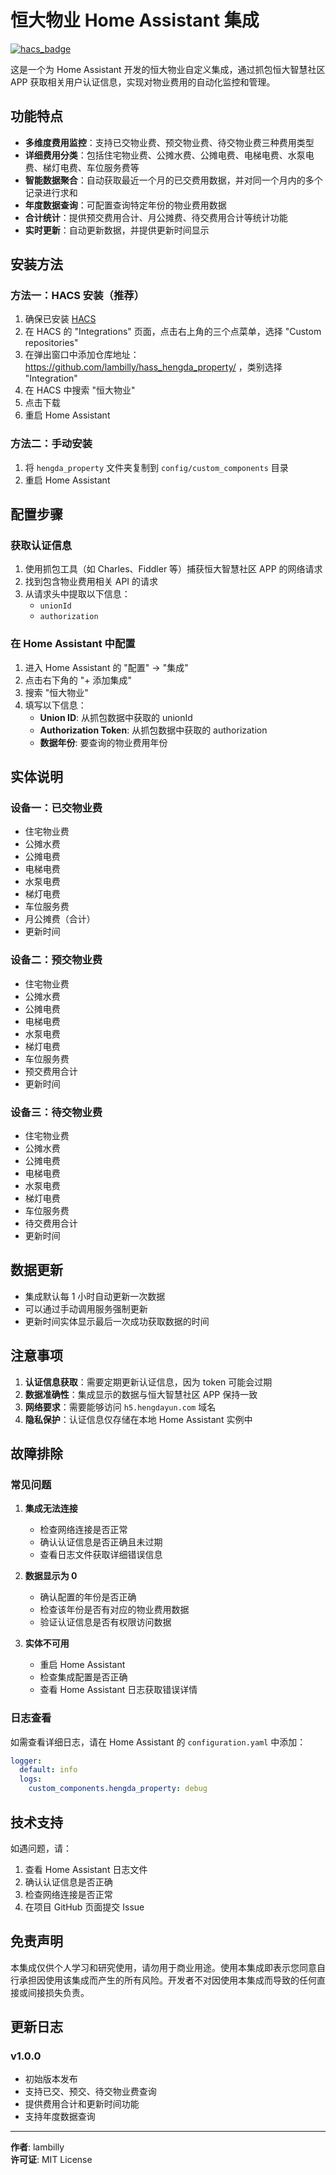 # 恒大物业 Home Assistant 集成

[![hacs_badge](https://img.shields.io/badge/HACS-Custom-41BDF5.svg)](https://github.com/hacs/integration)

这是一个为 Home Assistant 开发的恒大物业自定义集成，通过抓包恒大智慧社区 APP 获取相关用户认证信息，实现对物业费用的自动化监控和管理。

## 功能特点

- **多维度费用监控**：支持已交物业费、预交物业费、待交物业费三种费用类型
- **详细费用分类**：包括住宅物业费、公摊水费、公摊电费、电梯电费、水泵电费、梯灯电费、车位服务费等
- **智能数据聚合**：自动获取最近一个月的已交费用数据，并对同一个月内的多个记录进行求和
- **年度数据查询**：可配置查询特定年份的物业费用数据
- **合计统计**：提供预交费用合计、月公摊费、待交费用合计等统计功能
- **实时更新**：自动更新数据，并提供更新时间显示

## 安装方法

### 方法一：HACS 安装（推荐）
1. 确保已安装 [HACS](https://hacs.xyz/)
2. 在 HACS 的 "Integrations" 页面，点击右上角的三个点菜单，选择 "Custom repositories"
3. 在弹出窗口中添加仓库地址：https://github.com/lambilly/hass_hengda_property/ ，类别选择 "Integration"
4. 在 HACS 中搜索 "恒大物业"
5. 点击下载
6. 重启 Home Assistant

### 方法二：手动安装
1. 将 `hengda_property` 文件夹复制到 `config/custom_components` 目录
2. 重启 Home Assistant

## 配置步骤

### 获取认证信息
1. 使用抓包工具（如 Charles、Fiddler 等）捕获恒大智慧社区 APP 的网络请求
2. 找到包含物业费用相关 API 的请求
3. 从请求头中提取以下信息：
   - `unionId`
   - `authorization`

### 在 Home Assistant 中配置
1. 进入 Home Assistant 的 "配置" -> "集成"
2. 点击右下角的 "+ 添加集成"
3. 搜索 "恒大物业"
4. 填写以下信息：
   - **Union ID**: 从抓包数据中获取的 unionId
   - **Authorization Token**: 从抓包数据中获取的 authorization
   - **数据年份**: 要查询的物业费用年份

## 实体说明

### 设备一：已交物业费
- 住宅物业费
- 公摊水费
- 公摊电费
- 电梯电费
- 水泵电费
- 梯灯电费
- 车位服务费
- 月公摊费（合计）
- 更新时间

### 设备二：预交物业费
- 住宅物业费
- 公摊水费
- 公摊电费
- 电梯电费
- 水泵电费
- 梯灯电费
- 车位服务费
- 预交费用合计
- 更新时间

### 设备三：待交物业费
- 住宅物业费
- 公摊水费
- 公摊电费
- 电梯电费
- 水泵电费
- 梯灯电费
- 车位服务费
- 待交费用合计
- 更新时间

## 数据更新

- 集成默认每 1 小时自动更新一次数据
- 可以通过手动调用服务强制更新
- 更新时间实体显示最后一次成功获取数据的时间

## 注意事项

1. **认证信息获取**：需要定期更新认证信息，因为 token 可能会过期
2. **数据准确性**：集成显示的数据与恒大智慧社区 APP 保持一致
3. **网络要求**：需要能够访问 `h5.hengdayun.com` 域名
4. **隐私保护**：认证信息仅存储在本地 Home Assistant 实例中

## 故障排除

### 常见问题

1. **集成无法连接**
   - 检查网络连接是否正常
   - 确认认证信息是否正确且未过期
   - 查看日志文件获取详细错误信息

2. **数据显示为 0**
   - 确认配置的年份是否正确
   - 检查该年份是否有对应的物业费用数据
   - 验证认证信息是否有权限访问数据

3. **实体不可用**
   - 重启 Home Assistant
   - 检查集成配置是否正确
   - 查看 Home Assistant 日志获取错误详情

### 日志查看

如需查看详细日志，请在 Home Assistant 的 `configuration.yaml` 中添加：

```yaml
logger:
  default: info
  logs:
    custom_components.hengda_property: debug
```

## 技术支持

如遇问题，请：
1. 查看 Home Assistant 日志文件
2. 确认认证信息是否正确
3. 检查网络连接是否正常
4. 在项目 GitHub 页面提交 Issue

## 免责声明

本集成仅供个人学习和研究使用，请勿用于商业用途。使用本集成即表示您同意自行承担因使用该集成而产生的所有风险。开发者不对因使用本集成而导致的任何直接或间接损失负责。

## 更新日志

### v1.0.0
- 初始版本发布
- 支持已交、预交、待交物业费查询
- 提供费用合计和更新时间功能
- 支持年度数据查询

---

**作者**: lambilly  
**许可证**: MIT License
